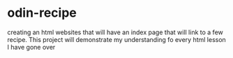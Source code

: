 # odin-recipe
creating an html websites that will have an index page that will link to a few recipe. This project will demonstrate my understanding fo every html lesson I have gone over 
